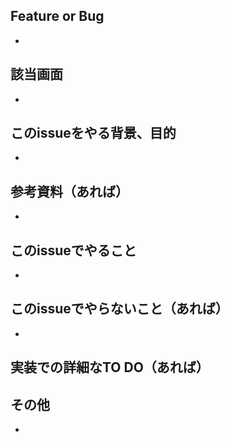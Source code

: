## Feature or Bug

* 

## 該当画面

* 

## このissueをやる背景、目的

* 

## 参考資料（あれば）

* 

## このissueでやること

* 

## このissueでやらないこと（あれば）

* 

## 実装での詳細なTO DO（あれば）


## その他

* 